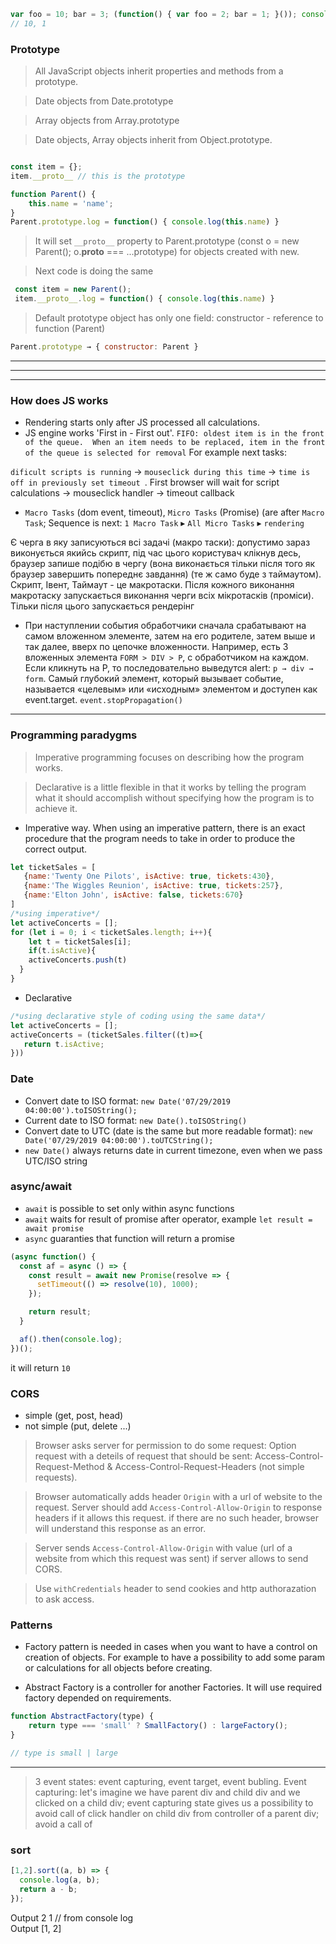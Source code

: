 ```js
var foo = 10; bar = 3; (function() { var foo = 2; bar = 1; }()); console.info(foo, bar);
// 10, 1
```

### Prototype

> All JavaScript objects inherit properties and methods from a prototype.

> Date objects from Date.prototype

> Array objects from Array.prototype

> Date objects, Array objects inherit from Object.prototype.

```js

const item = {};
item.__proto__ // this is the prototype

```
```js
function Parent() {
    this.name = 'name';
}
Parent.prototype.log = function() { console.log(this.name) }
```
> It will set `__proto__` property to Parent.prototype (const o = new Parent(); o.__proto__ === ...prototype) for objects created with new.

> Next code is doing the same
```js
 const item = new Parent();
 item.__proto__.log = function() { console.log(this.name) }
```
> Default prototype object has only one field: constructor - reference to function (Parent)
```js
Parent.prototype → { constructor: Parent }
```
---
---
---
### How does JS works
- Rendering starts only after JS processed all calculations.
- JS engine works 'First in - First out'. 
`FIFO: oldest item is in the front of the queue. 
When an item needs to be replaced, item in the front of the queue is selected for removal`
For example next tasks: 

`dificult scripts is running` → `mouseclick during this time` → `time is off in previously set timeout `. 
First browser will wait for script calculations → mouseclick handler → timeout callback

- `Macro Tasks` (dom event, timeout), `Micro Tasks` (Promise) (are after `Macro Task`;
Sequence is next: `1 Macro Task` ▸ `All Micro Tasks` ▸ `rendering`

Є черга в яку записуються всі задачі (макро таски): допустимо зараз виконується якийсь скрипт,
під час цього користувач клікнув десь, браузер запише подібю в чергу (вона виконається тільки 
після того як браузер завершить попереднє завдання) (те ж само буде з таймаутом). Скрипт, Івент, 
Таймаут - це макротаски. Після кожного виконання макротаску запускається виконання черги 
всіх мікротасків (проміси). Тільки після цього запускається рендерінг

- При наступлении события обработчики сначала срабатывают на самом вложенном элементе, затем на его родителе, затем выше и так далее, вверх по цепочке вложенности. Например, есть 3 вложенных элемента `FORM > DIV > P`, с обработчиком на каждом. Если кликнуть на P, то последовательно выведутся alert: `p → div → form`. Самый глубокий элемент, который вызывает событие, называется «целевым» или «исходным» элементом и доступен как event.target. `event.stopPropagation()`
---
### Programming paradygms
>Imperative programming focuses on describing how the program works.

>Declarative is a little flexible in that it works by telling the program what it should accomplish without specifying how the program is to achieve it.
- Imperative way. When using an imperative pattern, there is an exact procedure that the program needs to take in order to produce the correct output. 
```js
let ticketSales = [
   {name:'Twenty One Pilots', isActive: true, tickets:430}, 
   {name:'The Wiggles Reunion', isActive: true, tickets:257},
   {name:'Elton John', isActive: false, tickets:670}
]
/*using imperative*/
let activeConcerts = [];
for (let i = 0; i < ticketSales.length; i++){
    let t = ticketSales[i]; 
    if(t.isActive){ 
    activeConcerts.push(t)
  }
}
```
- Declarative
```js
/*using declarative style of coding using the same data*/
let activeConcerts = [];
activeConcerts = (ticketSales.filter((t)=>{
   return t.isActive;
}))
```

### Date
- Convert date to ISO format: `new Date('07/29/2019 04:00:00').toISOString();`
- Current date to ISO format: `new Date().toISOString()`
- Convert date to UTC (date is the same but more readable format): `new Date('07/29/2019 04:00:00').toUTCString();`
- `new Date()` always returns date in current timezone, even when we pass UTC/ISO string

### async/await
- `await` is possible to set only within async functions
- `await` waits for result of promise after operator, example `let result = await promise`
- `async` guaranties that function will return a promise

```js
(async function() {
  const af = async () => {
    const result = await new Promise(resolve => {
      setTimeout(() => resolve(10), 1000);
    });

    return result;
  }

  af().then(console.log);
})();
```
it will return `10`

### CORS
- simple (get, post, head)
- not simple (put, delete ...)

> Browser asks server for permission to do some request: Option request with a deteils of request that should be sent:
Access-Control-Request-Method & Access-Control-Request-Headers (not simple requests).

> Browser automatically adds header `Origin` with a url of website to the request. Server should add `Access-Control-Allow-Origin` to response headers if it allows this request. if there are no such header, browser will understand this response as an error.

> Server sends `Access-Control-Allow-Origin` with value (url of a website from which this request was sent) if server allows to send CORS.

> Use `withCredentials` header to send cookies and http authorazation to ask access.


### Patterns

- Factory pattern is needed in cases when you want to have a control on creation of objects. For example to have a possibility to add some param or calculations for all objects before creating.

- Abstract Factory is a controller for another Factories. It will use required factory depended on requirements.
```js
function AbstractFactory(type) {
    return type === 'small' ? SmallFactory() : largeFactory();
}

// type is small | large
```

---

> 3 event states: event capturing, event target, event bubling.
> Event capturing: let's imagine we have parent div and child div and we clicked on a child div; event capturing state gives us a possibility to avoid call of click handler on child div from controller of a parent div;
avoid a call of 

### sort

```js
[1,2].sort((a, b) => {
  console.log(a, b);
  return a - b;
});
```
Output 2 1 // from console log  
Output [1, 2]
